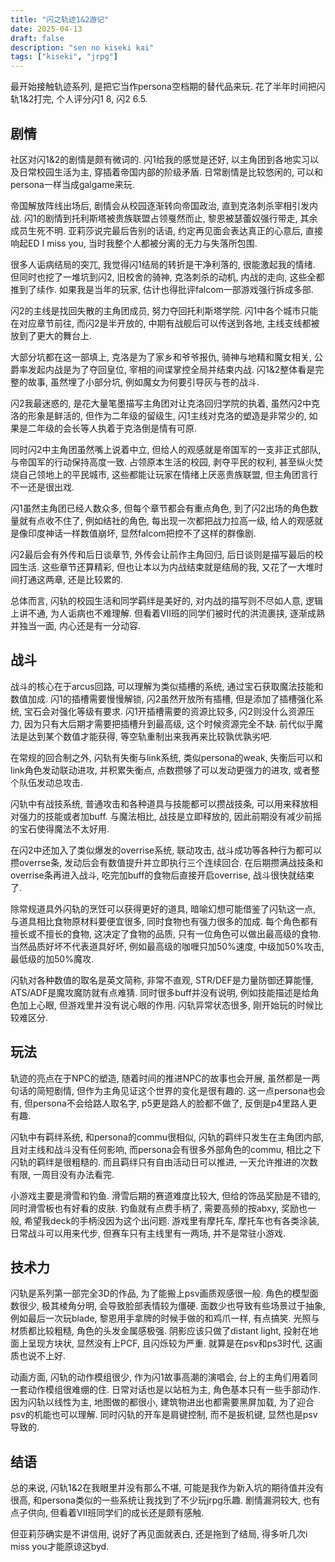 ```yaml
---
title: "闪之轨迹1&2游记"
date: 2025-04-13
draft: false
description: "sen no kiseki kai"
tags: ["kiseki", "jrpg"]
---
```


最开始接触轨迹系列, 是把它当作persona空档期的替代品来玩. 花了半年时间把闪轨1&2打完, 个人评分闪1 8, 闪2 6.5.

## 剧情

社区对闪1&2的剧情是颇有微词的. 闪1给我的感觉是还好, 以主角团到各地实习以及日常校园生活为主, 穿插着帝国内部的阶级矛盾. 日常剧情是比较悠闲的, 可以和persona一样当成galgame来玩.

帝国解放阵线出场后, 剧情会从校园逐渐转向帝国政治, 直到克洛刺杀宰相引发内战. 闪1的剧情到托利斯塔被贵族联盟占领戛然而止, 黎恩被瑟蕾奴强行带走, 其余成员生死不明. 亚莉莎说完最后告别的话语, 约定再见面会表达真正的心意后, 直接响起ED I miss you, 当时我整个人都被分离的无力与失落所包围.

很多人诟病结局的突兀, 我觉得闪1结局的转折是干净利落的, 很能激起我的情绪. 但同时也挖了一堆坑到闪2, 旧校舍的骑神, 克洛刺杀的动机, 内战的走向, 这些全都推到了续作. 如果我是当年的玩家, 估计也得批评falcom一部游戏强行拆成多部.

闪2的主线是找回失散的主角团成员, 努力夺回托利斯塔学院. 闪1中各个城市只能在对应章节前往, 而闪2是半开放的, 中期有战舰后可以传送到各地, 主线支线都被放到了更大的舞台上.

大部分坑都在这一部填上, 克洛是为了家乡和爷爷报仇, 骑神与地精和魔女相关, 公爵率发起内战是为了夺回皇位, 宰相的间谍掌控全局并结束内战. 闪1&2整体看是完整的故事, 虽然埋了小部分坑, 例如魔女为何要引导灰与苍的战斗.

闪2我最迷惑的, 是花大量笔墨描写主角团对让克洛回归学院的执着, 虽然闪2中克洛的形象是鲜活的, 但作为二年级的留级生, 闪1主线对克洛的塑造是非常少的, 如果是二年级的会长等人执着于克洛倒是情有可原.

同时闪2中主角团虽然嘴上说着中立, 但给人的观感就是帝国军的一支非正式部队, 与帝国军的行动保持高度一致. 占领原本生活的校园, 剥夺平民的权利, 甚至纵火焚烧自己领地上的平民城市, 这些都能让玩家在情绪上厌恶贵族联盟, 但主角团言行不一还是很出戏.

闪1虽然主角团已经人数众多, 但每个章节都会有重点角色, 到了闪2出场的角色数量就有点收不住了, 例如结社的角色, 每出现一次都把战力拉高一级, 给人的观感就是像印度神话一样数值崩坏, 显然falcom把控不了这样的群像剧.

闪2最后会有外传和后日谈章节, 外传会让前作主角回归, 后日谈则是描写最后的校园生活. 这些章节还算精彩, 但也让本以为内战结束就是结局的我, 又花了一大堆时间打通这两章, 还是比较累的.

总体而言, 闪轨的校园生活和同学羁绊是美好的, 对内战的描写则不尽如人意, 逻辑上讲不通, 为人诟病也不难理解. 但看着VII班的同学们被时代的洪流裹挟, 逐渐成熟并独当一面, 内心还是有一分动容.

## 战斗

战斗的核心在于arcus回路, 可以理解为类似插槽的系统, 通过宝石获取魔法技能和数值加成. 闪1的插槽需要慢慢解锁, 闪2虽然开放所有插槽, 但是添加了插槽强化系统, 宝石会对强化等级有要求. 闪1开插槽需要的资源比较多, 闪2则没什么资源压力, 因为只有大后期才需要把插槽升到最高级, 这个时候资源完全不缺. 前代似乎魔法是达到某个数值才能获得, 等空轨重制出来我再来比较孰优孰劣吧.

在常规的回合制之外, 闪轨有失衡与link系统, 类似persona的weak, 失衡后可以和link角色发动联动进攻, 并积累失衡点, 点数攒够了可以发动更强力的进攻, 或者整个队伍发动总攻击. 

闪轨中有战技系统, 普通攻击和各种道具与技能都可以攒战技条, 可以用来释放相对强力的技能或者加buff. 与魔法相比, 战技是立即释放的, 因此前期没有减少前摇的宝石使得魔法不太好用.

在闪2中还加入了类似爆发的overrise系统, 联动攻击, 战斗成功等各种行为都可以攒overrse条, 发动后会有数值提升并立即执行三个连续回合. 在后期攒满战技条和overrise条再进入战斗, 吃完加buff的食物后直接开启overrise, 战斗很快就结束了.

除常规道具外闪轨的烹饪可以获得更好的道具, 暗喻幻想可能借鉴了闪轨这一点, 与道具相比食物原材料要便宜很多, 同时食物也有强力很多的加成. 每个角色都有擅长或不擅长的食物, 这决定了食物的品质, 只有一位角色可以做出最高级的食物. 当然品质好坏不代表道具好坏, 例如最高级的咖喱只加50%速度, 中级加50%攻击, 最低级的加50%魔攻.

闪轨对各种数值的取名是英文简称, 非常不直观, STR/DEF是力量防御还算能懂, ATS/ADF是魔攻魔防就有点难猜. 同时很多buff并没有说明, 例如技能描述是给角色加上心眼, 但游戏里并没有说心眼的作用. 闪轨异常状态很多, 刚开始玩的时候比较难区分.

## 玩法

轨迹的亮点在于NPC的塑造, 随着时间的推进NPC的故事也会开展, 虽然都是一两句话的简短剧情, 但作为主角见证这个世界的变化是很有趣的. 这一点persona也会有, 但persona不会给路人取名字, p5更是路人的脸都不做了, 反倒是p4里路人更有趣.

闪轨中有羁绊系统, 和persona的commu很相似, 闪轨的羁绊只发生在主角团内部, 且对主线和战斗没有任何影响, 而persona会有很多外部角色的commu, 相比之下闪轨的羁绊是很粗糙的. 而且羁绊只有自由活动日可以推进, 一天允许推进的次数有限, 一周目没有办法看完.

小游戏主要是滑雪和钓鱼. 滑雪后期的赛道难度比较大, 但给的饰品奖励是不错的, 同时滑雪板也有好看的皮肤. 钓鱼就有点费手柄了, 需要高频的按abxy, 奖励也一般, 希望我deck的手柄没因为这个出问题. 游戏里有摩托车, 摩托车也有各类涂装, 日常战斗可以用来代步, 但赛车只有主线里有一两场, 并不是常驻小游戏.

## 技术力

闪轨是系列第一部完全3D的作品, 为了能搬上psv画质观感很一般. 角色的模型面数很少, 极其棱角分明, 会导致脸部表情较为僵硬. 面数少也导致有些场景过于抽象, 例如最后一次玩blade, 黎恩用手拿牌的时候手做的和鸡爪一样, 有点搞笑. 光照与材质都比较粗糙, 角色的头发金属感极强. 阴影应该只做了distant light, 投射在地面上呈现方块状, 显然没有上PCF, 且闪烁较为严重. 就算是在psv和ps3时代, 这画质也说不上好.

动画方面, 闪轨的动作模组很少, 作为闪1故事高潮的演唱会, 台上的主角们用着同一套动作模组很难绷的住. 日常对话也是以站桩为主, 角色基本只有一些手部动作. 因为闪轨以线性为主, 地图做的都很小, 建筑物进出也都需要黑屏加载, 为了迎合psv的机能也可以理解. 同时闪轨的开车是肩键控制, 而不是扳机键, 显然也是psv导致的.

## 结语

总的来说, 闪轨1&2在我眼里并没有那么不堪, 可能是我作为新入坑的期待值并没有很高, 和persona类似的一些系统让我找到了不少玩jrpg乐趣. 剧情漏洞较大, 也有点子供向, 但看着VII班同学们的成长还是颇有感触.

但亚莉莎确实是不讲信用, 说好了再见面就表白, 还是拖到了结局, 得多听几次i miss you才能原谅这byd.

